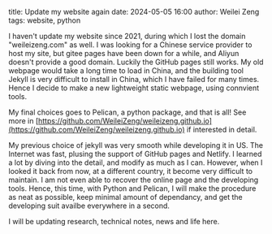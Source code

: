 title: Update my website again
date: 2024-05-05 16:00
author: Weilei Zeng
tags: website, python

I haven't update my website since 2021, during which I lost the domain "weileizeng.com" as well. I was looking for a Chinese service provider to host my site, but gitee pages have been down for a while, and Aliyun doesn't provide a good domain. Luckily the GitHub pages still works. My old webpage would take a long time to load in China, and the building tool Jekyll is very difficult to install in China, which I have failed for many times. Hence I decide to make a new lightweight static webpage, using connvient tools.

My final choices goes to Pelican, a python package, and that is all! See more in [https://github.com/WeileiZeng/weileizeng.github.io](https://github.com/WeileiZeng/weileizeng.github.io) if interested in detail.

My previous choice of jekyll was very smooth while developing it in US. The Internet was fast, plusing the support of GitHub pages and Netlify. I learned a lot by diving into the detail, and modify as much as I can. However, when I looked it back from now, at a different country, it become very difficult to maintain. I am not even able to recover the online page and the developing tools. Hence, this time, with Python and Pelican, I will make the procedure as neat as possible, keep minimal amount of dependancy, and get the developing suit availbe everywhere in a second.

I will be updating research, technical notes, news and life here.





